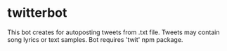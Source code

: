 # twitterbot
This bot creates for autoposting tweets from .txt file. Tweets may contain song lyrics or text samples.
Bot requires 'twit' npm package.
